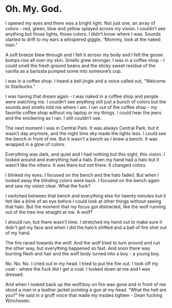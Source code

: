 # Oh. My. God.

I opened my eyes and there was a bright light. Not just one, an array of colors - red, green, blue and yellow splayed across my vision. I couldn’t see anything but those lights, those colors. I didn’t know where I was. Sounds started to drift to my ears a whispered giggle, “Mommy, look at the naked man.”

A soft breeze blew through and I felt it across my body and I felt the goose bumps rise all over my skin. Smells grew stronger. I was in a coffee shop - I could smell the fresh ground beans and the sticky sweet residue of the vanilla as a barissta pumped some into someone’s cup.

I was in a coffee shop. I heard a bell jingle and a voice called out, “Welcome to Starbucks.”

I was having that dream again - I was naked in a coffee shop and people were watching me. I couldn’t see anything still just a bunch of colors but the sounds and smells told me where I am. I ran out of the coffee shop - my favorite coffee shop without my laptop or my things. I could hear the jeers and the snickering as I ran. I still couldn’t see.

The next moment I was in Central Park. It was always Central Park, but it wasn’t day anymore, and the night time sky made the lights less. I could see the bench in front of me. But it wasn’t a bench as I knew a bench. It was wrapped in a glow of colors.

Everything was dark, and quiet and I had nothing but this sight, this vision. I looked around and everything had a halo. Even my hand had a halo but it wasn’t like the others. It was there but not there. It changed colors.

I blinked my eyes. I focused on the bench and the halo faded. But when I looked away the blinding colors were back. I focused on the bench again and saw my vision clear. What the fuck?

I switched between that bench and everything else for twenty minutes but it felt like a blink of an eye before I could look at other things without seeing that halo. But the moment that my focus got distracted, like the wolf running out of the tree line straight at me. A wolf?

I should run, but there wasn’t time. I stretched my hand out to make sure it didn’t get my face and when I did the halo’s shifted and a ball of fire shot out of my hand.

The fire raced towards the wolf. And the wolf tried to turn around and run the other way, but everything happened so fast. And soon there was burning flesh and hair and the wolf body turned into a boy - a young boy.

No. No. No. I cried out in my head. I tried to put the fire out. I took off my coat - where the fuck did I get a coat. I looked down at me and I was dressed.

And when I looked back up the wolf/boy on fire was gone and in front of me stood a man in a leather jacket pointing a gun at my head. “What the hell are you?” He said in a gruff voice that made my insides tighten - Dean fucking Winchester.

